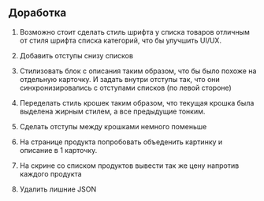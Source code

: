 ## Доработка

1. Возможно стоит сделать стиль шрифта у списка товаров отличным от стиля шрифта списка категорий, что бы улучшить UI/UX.

2. Добавить отступы снизу списков

3. Стилизовать блок с описания таким образом, что бы было похоже на отдельную карточку. И задать внутри отступы так, что они синхронизировались с отступами списков (по левой стороне)

4. Переделать стиль крошек таким образом, что текущая крошка была выделена жирным стилем, а все предыдущие тонким.

5. Сделать отступы между крошками немного поменьше

6. На странице продукта попробовать объеденить картинку и описание в 1 карточку.

7. На скрине со списком продуктов вывести так же цену напротив каждого продукта

8. Удалить лишние JSON